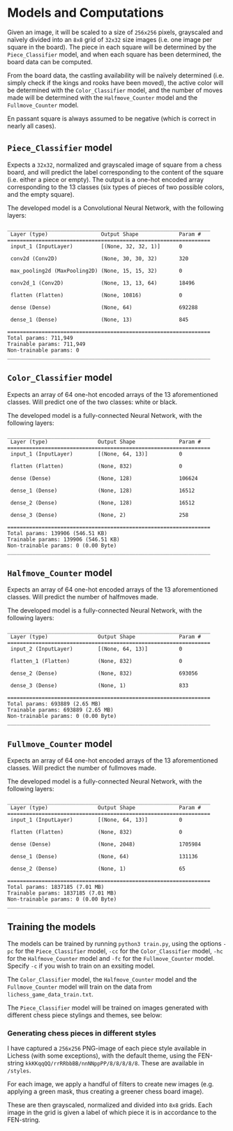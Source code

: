# Models and Computations

Given an image, it will be scaled to a size of `256x256` pixels, grayscaled and naïvely divided into an `8x8` grid of `32x32` size images (i.e. one image per square in the board). The piece in each square will be determined by the `Piece_Classifier` model, and when each square has been determined, the board data can be computed.

From the board data, the castling availability will be naïvely determined (i.e. simply check if the kings and rooks have been moved), the active color will be determined with the `Color_Classifier` model, and the number of moves made will be determined with the `Halfmove_Counter` model and the `Fullmove_Counter` model.

En passant square is always assumed to be negative (which is correct in nearly all cases).

## `Piece_Classifier` model

Expects a `32x32`, normalized and grayscaled image of square from a chess board, and will predict the label corresponding to the content of the square (i.e. either a piece or empty). The output is a one-hot encoded array corresponding to the 13 classes (six types of pieces of two possible colors, and the empty square).

The developed model is a Convolutional Neural Network, with the following layers:

```
_________________________________________________________________
 Layer (type)                 Output Shape             Param #
=================================================================
 input_1 (InputLayer)         [(None, 32, 32, 1)]      0

 conv2d (Conv2D)              (None, 30, 30, 32)       320

 max_pooling2d (MaxPooling2D) (None, 15, 15, 32)       0

 conv2d_1 (Conv2D)            (None, 13, 13, 64)       18496

 flatten (Flatten)            (None, 10816)            0

 dense (Dense)                (None, 64)               692288

 dense_1 (Dense)              (None, 13)               845

=================================================================
Total params: 711,949
Trainable params: 711,949
Non-trainable params: 0
_________________________________________________________________
```

## `Color_Classifier` model

Expects an array of 64 one-hot encoded arrays of the 13 aforementioned classes. Will predict one of the two classes: white or black.

The developed model is a fully-connected Neural Network, with the following layers:

```
_________________________________________________________________
 Layer (type)                Output Shape              Param #
=================================================================
 input_1 (InputLayer)        [(None, 64, 13)]          0

 flatten (Flatten)           (None, 832)               0

 dense (Dense)               (None, 128)               106624

 dense_1 (Dense)             (None, 128)               16512

 dense_2 (Dense)             (None, 128)               16512

 dense_3 (Dense)             (None, 2)                 258

=================================================================
Total params: 139906 (546.51 KB)
Trainable params: 139906 (546.51 KB)
Non-trainable params: 0 (0.00 Byte)
_________________________________________________________________
```

## `Halfmove_Counter` model

Expects an array of 64 one-hot encoded arrays of the 13 aforementioned classes. Will predict the number of halfmoves made.

The developed model is a fully-connected Neural Network, with the following layers:

```
_________________________________________________________________
 Layer (type)                Output Shape              Param #
=================================================================
 input_2 (InputLayer)        [(None, 64, 13)]          0

 flatten_1 (Flatten)         (None, 832)               0

 dense_2 (Dense)             (None, 832)               693056

 dense_3 (Dense)             (None, 1)                 833

=================================================================
Total params: 693889 (2.65 MB)
Trainable params: 693889 (2.65 MB)
Non-trainable params: 0 (0.00 Byte)
_________________________________________________________________
```

## `Fullmove_Counter` model

Expects an array of 64 one-hot encoded arrays of the 13 aforementioned classes. Will predict the number of fullmoves made.

The developed model is a fully-connected Neural Network, with the following layers:

```
_________________________________________________________________
 Layer (type)                Output Shape              Param #
=================================================================
 input_1 (InputLayer)        [(None, 64, 13)]          0

 flatten (Flatten)           (None, 832)               0

 dense (Dense)               (None, 2048)              1705984

 dense_1 (Dense)             (None, 64)                131136

 dense_2 (Dense)             (None, 1)                 65

=================================================================
Total params: 1837185 (7.01 MB)
Trainable params: 1837185 (7.01 MB)
Non-trainable params: 0 (0.00 Byte)
_________________________________________________________________
```

## Training the models

The models can be trained by running `python3 train.py`, using the options `-pc` for the `Piece_Classifier` model, `-cc` for the `Color_Classifier` model, `-hc` for the `Halfmove_Counter` model and `-fc` for the `Fullmove_Counter` model. Specify `-c` if you wish to train on an exsiting model.

The `Color_Classifier` model, the `Halfmove_Counter` model and the `Fullmove_Counter` model will train on the data from `lichess_game_data_train.txt`.

The `Piece_Classifier` model will be trained on images generated with different chess piece stylings and themes, see below:

### Generating chess pieces in different styles

I have captured a `256x256` PNG-image of each piece style available in Lichess (with some exceptions), with the default theme, using the FEN-string `kkKKqqQQ/rrRRbbBB/nnNNppPP/8/8/8/8/8`. These are available in `/styles`.

For each image, we apply a handful of filters to create new images (e.g. applying a green mask, thus creating a greener chess board image).

These are then grayscaled, normalized and divided into `8x8` grids. Each image in the grid is given a label of which piece it is in accordance to the FEN-string.
